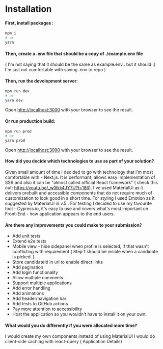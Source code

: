 # Installation

#### First, install packages :

```bash
npm i
# or
yarn
```

#### Then, create a .env file that should be a copy of ./example.env file

( I'm not saying that it should be the same as example.env.. but it should :) I'm just not comfortable with saving .env to repo )

#### Then, run the development server:

```bash
npm run dev
# or
yarn dev
```

Open [http://localhost:3000](http://localhost:3000) with your browser to see the result.

#### Or run production build:

```bash
npm run prod
# or
yarn prod
```

Open [http://localhost:3000](http://localhost:3000) with your browser to see the result.

#### How did you decide which technologies to use as part of your solution?

Given small amount of time I decided to go with technology that I'm most comfortable with - Next.js.
It is performant, allows easy implementation of SSR and also it can be "almost called official React framework" ( check this out: https://youtu.be/_w0Ikk4JY7U?t=186).
I've used MaterialUI as it delivers prebuilt and accessible components that do not require much of customization to look good in a short time.
For styling I used Emotion as it suggested by MaterialUI in v.5 .
For testing I decided to use my favourite tool - Cypress.io, it's easy to use and covers what's most important on Front-End - how application appears to the end users.

#### Are there any improvements you could make to your submission?

- Add unit tests
- Extend e2e tests
- Mobile view - hide sidepanel when profile is selected, if that wasn't conflicting with requirement ( Step 1 should be visible when a candidate is picked. ).
- Store candidateId in url to enable direct links
- Add pagination
- Add login functionality
- Allow multiple comments
- Support multiple applications
- Add error handling
- Add animations
- Add header/navigation bar
- Add tests to GitHub actions
- Pay more attention to accessibility
- Host the application so you wouldn't have to install it on your own.

#### What would you do differently if you were allocated more time?

I would create my own components instead of using MaterialUI
I would do client-side caching with react-query ( Application Details)
